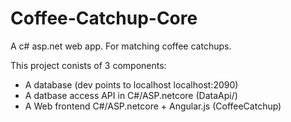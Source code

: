 # Coffee-Catchup-Core

A c# asp.net web app. For matching coffee catchups.

This project conists of 3 components:

- A database (dev points to localhost localhost:2090)
- A datbase access API in C#/ASP.netcore (DataApi/)
- A Web frontend C#/ASP.netcore + Angular.js (CoffeeCatchup)
